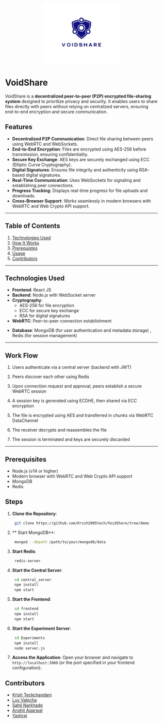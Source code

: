 <div align="center">
    <img src="voidshare_logo.png" alt="Skribix Logo" width="250">
</div>

# VoidShare

VoidShare is a **decentralized peer-to-peer (P2P) encrypted file-sharing system** designed to prioritize privacy and security. It enables users to share files directly with peers without relying on centralized servers, ensuring end-to-end encryption and secure communication.

## Features

- **Decentralized P2P Communication**: Direct file sharing between peers using WebRTC and WebSockets.
- **End-to-End Encryption**: Files are encrypted using AES-256 before transmission, ensuring confidentiality.
- **Secure Key Exchange**: AES keys are securely exchanged using ECC (Elliptic Curve Cryptography).
- **Digital Signatures**: Ensures file integrity and authenticity using RSA-based digital signatures.
- **Real-Time Communication**: Uses WebSockets for signaling and establishing peer connections.
- **Progress Tracking**: Displays real-time progress for file uploads and downloads.
- **Cross-Browser Support**: Works seamlessly in modern browsers with WebRTC and Web Crypto API support.

---

## Table of Contents

1. [Technologies Used](#technologies-used)
2. [How It Works](#work-flow)
3. [Prerequistes](#prerequisites)
4. [Usage](#steps)
5. [Contributors](#contributors)
<!-- 5. [Project Structure](#project-structure) -->
<!-- 6. [Screenshots](#screenshots) -->
<!-- 7. [Future Enhancements](#future-enhancements) -->
<!-- 8. [License](#license) -->

---

## Technologies Used

- **Frontend**: React JS
- **Backend**: Node.js with WebSocket server
- **Cryptography**:
  - AES-256 for file encryption
  - ECC for secure key exchange
  - RSA for digital signatures
- **WebRTC**: Peer-to-peer connection establishment
<!-- - **WebSockets**: Signaling server for peer discovery and connection setu -->
- **Database**: MongoDB (for user authentication and metadata storage) , Redis (for session management)

---

## Work Flow

1. Users authenticate via a central server (backend with JWT)

2. Peers discover each other using Redis

3. Upon connection request and approval, peers establish a secure WebRTC session

4. A session key is generated using ECDHE, then shared via ECC encryption

5. The file is encrypted using AES and transferred in chunks via WebRTC DataChannel

6. The receiver decrypts and reassembles the file

7. The session is terminated and keys are securely discarded
---

## Prerequisites

- Node.js (v14 or higher)
- Modern browser with WebRTC and Web Crypto API support
- MongoDB
- Redis

## Steps

1. **Clone the Repository**:
   ```bash
    git clone https://github.com/Krish2005tech/VoidShare/tree/demo
    ```

2. ** Start MongoDB**:
   ```bash
    mongod --dbpath /path/to/your/mongodb/data
    ```
3. **Start Redis**:
    ```bash
     redis-server
     ```

4. **Start the Central Server**:
    ```bash
     cd central_server
     npm install
     npm start
     ```
5. **Start the Frontend**:
    ```bash
     cd frontend
     npm install
     npm start
     ```

6. **Start the Experiment Server**:
    ```bash
     cd Experiments
     npm install
     node server.js
     ```

7. **Access the Application**:
    Open your browser and navigate to `http://localhost:3000` (or the port specified in your frontend configuration).


## Contributors

- [Krish Teckchandani](https://github.com/Krish2005tech)
- [Luv Valecha](https://github.com/Luv-valecha)
- [Sahil Narkhade](https://github.com/Sahil-1918912)
- [Anshit Agarwal](https://github.com/Anshit2005)
- [Yashraj](https://github.com/Rathodyashraj)
